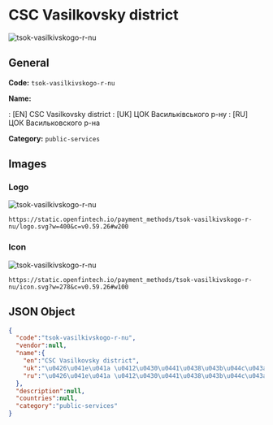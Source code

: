 
# CSC Vasilkovsky district 
![tsok-vasilkivskogo-r-nu](https://static.openfintech.io/payment_methods/tsok-vasilkivskogo-r-nu/logo.svg?w=400&c=v0.59.26#w200)  

## General 
**Code:** `tsok-vasilkivskogo-r-nu` 
 
**Name:** 
 
:	[EN] CSC Vasilkovsky district 
:	[UK] ЦОК Васильківського р-ну 
:	[RU] ЦОК Васильковского р-на 
 
**Category:** `public-services` 
 

## Images 

### Logo 
![tsok-vasilkivskogo-r-nu](https://static.openfintech.io/payment_methods/tsok-vasilkivskogo-r-nu/logo.svg?w=400&c=v0.59.26#w200)  

```
https://static.openfintech.io/payment_methods/tsok-vasilkivskogo-r-nu/logo.svg?w=400&c=v0.59.26#w200
```  

### Icon 
![tsok-vasilkivskogo-r-nu](https://static.openfintech.io/payment_methods/tsok-vasilkivskogo-r-nu/icon.svg?w=278&c=v0.59.26#w100)  

```
https://static.openfintech.io/payment_methods/tsok-vasilkivskogo-r-nu/icon.svg?w=278&c=v0.59.26#w100
```  

## JSON Object 

```json
{
  "code":"tsok-vasilkivskogo-r-nu",
  "vendor":null,
  "name":{
    "en":"CSC Vasilkovsky district",
    "uk":"\u0426\u041e\u041a \u0412\u0430\u0441\u0438\u043b\u044c\u043a\u0456\u0432\u0441\u044c\u043a\u043e\u0433\u043e \u0440-\u043d\u0443",
    "ru":"\u0426\u041e\u041a \u0412\u0430\u0441\u0438\u043b\u044c\u043a\u043e\u0432\u0441\u043a\u043e\u0433\u043e \u0440-\u043d\u0430"
  },
  "description":null,
  "countries":null,
  "category":"public-services"
}
```  
